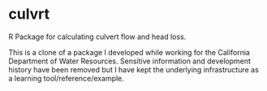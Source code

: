 # culvrt

R Package for calculating culvert flow and head loss.


This is a clone of a package I developed while working for the
California Department of Water Resources. Sensitive information
and development history have been removed but I have kept the
underlying infrastructure as a learning tool/reference/example.
